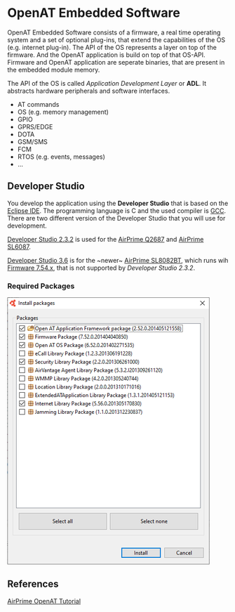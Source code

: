 # OpenAT Embedded Software 
 
OpenAT Embedded Software consists of a firmware, a real time operating system and a set of optional plug-ins, that extend the capabilities of the OS (e.g. internet plug-in). The API of the OS represents a layer on top of the firmware. And the OpenAT application is build on top of that OS-API. Firmware and OpenAT application are seperate binaries, that are present in the embedded module memory. 
 
The API of the OS is called *Application Development Layer* or **ADL**. It abstracts hardware peripherals and software interfaces. 
 
- AT commands 
- OS (e.g. memory management)
- GPIO 
- GPRS/EDGE 
- DOTA 
- GSM/SMS 
- FCM 
- RTOS (e.g. events, messages) 
- ... 
 
## Developer Studio 
 
You develop the application using the **Developer Studio** that is based on the [Eclipse IDE](https://www.eclipse.org/ide/). The programming language is C and the used compiler is [GCC](https://gcc.gnu.org/). There are two different version of the Developer Studio that you will use for development. 
 
[Developer Studio 2.3.2](https://source.sierrawireless.com/resources/airprime/software/open-at-application-framework/#sthash.k9FUJeyN.gjcJ9o9q.dpbs) is used for the [AirPrime Q2687](https://source.sierrawireless.com/devices/q-series/q2687/#sthash.pc3op1oO.dpbs) and [AirPrime SL6087](https://source.sierrawireless.com/devices/sl-series/sl6087/#sthash.dJDe0jeE.dpbs). 

[Developer Studio 3.6](https://source.sierrawireless.com/resources/airprime/software/open-at-application-framework/#sthash.51r519nn.dpbs) is for the ~newer~ [AirPrime SL8082BT](https://source.sierrawireless.com/devices/sl-series/sl8082bt/#sthash.G8gdrGkE.dpbs), which runs wih [Firmware 7.54.x](https://source.sierrawireless.com/resources/airprime/software/open-at-application-framework-2,-d-,54,-d-,0,-d-,a1-full-installer-for-sl808xt_bt/#sthash.yAeqlZOu.dpbs), that is not supported by *Developer Studio 2.3.2*.
 
### Required Packages
 
![Example](https://github.com/cdfromsabik/openat-training/blob/master/img/2_52_Packages.bmp)
 
## References
 
[AirPrime OpenAT Tutorial](https://source.sierrawireless.com/resources/airprime/training-and-tutorials/airprime---open-at-tutorial/#sthash.V8jnTEnX.dpbs)  
 
